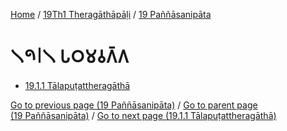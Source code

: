 
[Home](/) / [19Th1 Theragāthāpāḷi](../../19Th1.md) / [19 Paññāsanipāta](../19.md)

# 𑁧𑁯𑁇𑁧 𑀧𑀞𑀫𑀯𑀕𑁆𑀕

* [19.1.1 Tālapuṭattheragāthā](19.1/19.1.1.md)

[Go to previous page (19 Paññāsanipāta)](../19.md) / [Go to parent page (19 Paññāsanipāta)](../19.md) / [Go to next page (19.1.1 Tālapuṭattheragāthā)](19.1/19.1.1.md)


